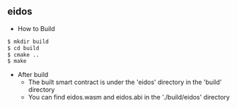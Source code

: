 eidos
-----------

 - How to Build 

```sh
$ mkdir build
$ cd build
$ cmake ..
$ make
```
 - After build 
   - The built smart contract is under the 'eidos' directory in the 'build' directory
   - You can find eidos.wasm and eidos.abi in the './build/eidos' directory


